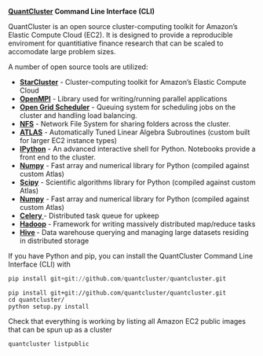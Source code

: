 <p><strong><a href="http://www.quantcluster.com"">QuantCluster</a> Command Line Interface (CLI)</strong></p>
<p>QuantCluster is an open source cluster-computing toolkit for Amazon&rsquo;s Elastic Compute Cloud (EC2). It is designed to provide a reproducible enviroment for quantitiative finance research that can be scaled to accomodate large problem sizes.</p>
<p>A number of open source tools are utilized:</p>
<ul>
<li><a target="_blank" href="http://star.mit.edu/cluster/"><strong>StarCluster</strong></a> - Cluster-computing toolkit for Amazon&rsquo;s Elastic Compute Cloud</li>
<li><a target="_blank" href="http://www.open-mpi.org/"><strong>OpenMPI</strong></a> - Library used for writing/running parallel applications</li>
<li><a target="_blank" href="http://gridscheduler.sourceforge.net/"><strong>Open Grid Scheduler</strong></a> - Queuing system for scheduling jobs on the cluster and handling load balancing.</li>
<li><a href="http://en.wikipedia.org/wiki/Network_File_System"><strong>NFS</strong></a> - Network File System for sharing folders across the cluster.</li>
<li><a href="http://math-atlas.sourceforge.net/"><strong>ATLAS</strong></a> - Automatically Tuned Linear Algebra Subroutines (custom built for larger EC2 instance types)</li>
<li><a target="_parent" href="http://ipython.org/"><strong></strong></a><a target="_parent" href="http://ipython.org/"><strong>IPython</strong></a> - An advanced interactive shell for Python. Notebooks provide a front end to the cluster.</li>
<li><a target="_blank" href="http://www.numpy.org/"><strong>Numpy</strong></a> - Fast array and numerical library for Python (compiled against custom Atlas)</li>
<li><a href="http://www.scipy.org/"><strong>Scipy</strong></a> - Scientific algorithms library for Python (compiled against custom Atlas)</li>
<li><a target="_blank" href="http://www.numpy.org/"><strong>Numpy</strong></a> - Fast array and numerical library for Python (compiled against custom Atlas)</li>
<li><a target="_blank" href="https://pypi.python.org/pypi/django-celery"><strong>Celery </strong></a>- Distributed task queue for upkeep<strong></strong></li>
<li><a target="_blank" href="http://hadoop.apache.org/"><strong>Hadoop</strong></a> - Framework for writing massively distributed map/reduce tasks</li>
<li><strong><a href="http://hive.apache.org/">Hive</a> </strong>- Data warehouse querying and managing large datasets residing in distributed storage</li>
</ul>
<p>If you have Python and pip, you can install the QuantCluster Command Line Interface (CLI) with</p>

```python
pip install git+git://github.com/quantcluster/quantcluster.git
```

<pre class="lang-py prettyprint prettyprinted"><code>pip install git+git://github.com/quantcluster/quantcluster.git<br />cd quantcluster/<br />python setup.py install<br /></code></pre>
<p>Check that everything is working by listing all Amazon EC2 public images that can be spun up as a cluster</p>
<pre class="lang-py prettyprint prettyprinted"><code>quantcluster listpublic</code></pre>
